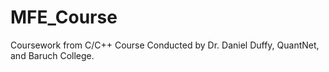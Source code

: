 # MFE_Course
Coursework from C/C++ Course Conducted by Dr. Daniel Duffy, QuantNet, and Baruch College.
